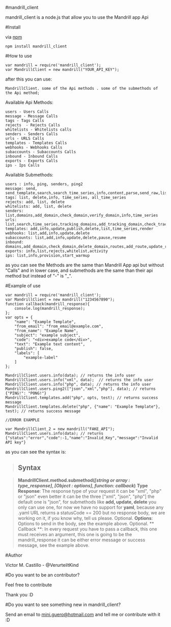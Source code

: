 #mandrill_client


mandrill_client is a node.js that allow you to use the Mandrill app Api

#Install

via [npm](https://npmjs.org)
	
	npm install mandrill_client


#How to use

	var mandrill = require('mandrill_client');
	var MandrillClient = new mandrill("YOUR_API_KEY");

after this you can use:

	MandrillClient. some of the Api methods . some of the submethods of the Api method;

Available Api Methods:
	
	users - Users Calls
	message - Message Calls	
	tags - Tags Calls
	rejects  - Rejects Calls
	whitelists - Whitelists calls
	senders - Senders Calls
	urls - URLS Calls
	templates - Templates Calls
	webhooks - Webhooks Calls
	subaccounts - Subaccounts Calls
	inbound - Inbound Calls
	exports - Exports Calls
	ips - Ips Calls

Available Submethods:

	users : info, ping, senders, ping2
	message: send, send_template,search,search_time_series,info,content,parse,send_raw,list_scheduled,cancel_scheduled,reschedule
	tags: list, delete,info, time_series, all_time_series
	rejects: add, list, delete
	whitelists: add, list, delete
	senders: list,domains,add_domain,check_domain,verify_domain,info,time_series
	urls: list,search,time_series,tracking_domains,add_tracking_domain,check_tracking_domain
	templates: add,info,update,publish,delete,list,time_series,render
	webhooks: list,add,info,update,delete
	subaccounts: list,add,info,update,delete,pause,resume
	inbound: domains,add_domain,check_domain,delete_domain,routes,add_route,update_route,delete_route,send_raw
	exports: info,list,rejects,whitelist,activity
	ips: list,info,provision,start_warmup

as you can see the Methods are the same than Mandrill App api but without "Calls" and in lower case, and submethods are the same than their api method but instead of "-" is "_".

#Example of use

	var mandrill = require('mandrill_client');
	var MandrillClient = new mandrill("1234567890");
	function callback(mandrill_response){
		console.log(mandrill_response);
	};
	var opts = {
	    "name": "Example Template",
	    "from_email": "from_email@example.com",
	    "from_name": "Example Name",
	    "subject": "example subject",
	    "code": "<div>example code</div>",
	    "text": "Example text content",
	    "publish": false,
	    "labels": [
	        "example-label"
	    ]
	};

	MandrillClient.users.info(data); // returns the info user
	MandrillClient.users.info("xml", data);  // returns the info user
	MandrillClient.users.info("php", data); // returns the info user
	MandrillClient.users.ping2(["json","xml","php"], data); // returns {"PING!": "PONG!"}
	MandrillClient.templates.add("php", opts, test); // returns success message
	MandrillClient.templates.delete("php", {"name": "Example Template"}, test); // returns success message

    //ERROR EXAMPLE
	
	var MandrillClient_2 = new mandrill("FAKE_API");
	MandrillClient.users.info(data); // returns {"status":"error","code":-1,"name":"Invalid_Key","message":"Invalid API key"}


as you can see the syntax is:

> ## Syntax

> **MandrillClient.method.submethod(*[string or array : type_response]*, *[Object : options]*, *function: callback*)**
> **Type Response**: The response type of your request it can be "xml", "php" or "json" even better it can be the three ["xml", "json", "php"] the default one is "json", for submethods like **add, update, delete** you only can use one, for now we have no support for **yaml**, because any .yaml URL returns a statusCode == 200 but no response body, we are working on it, if you know why, tell us please. Optional.
> **Options**: Options to send in the body, see the example above. Optional.
> ** Callback **: In every request you have to pass a callback, this one must receives an argument, this one is going to be the mandrill_response it can be either error message or success message, see the example above.




#Author

Victor M. Castillo - @VerurteiltKind

#Do you want to be an contributor?

Feel free to contribute 

Thank you :D

#Do you want to see something new in mandrill_client? 

Send an email to mini.guero@hotmail.com and tell me or contribute with it :D